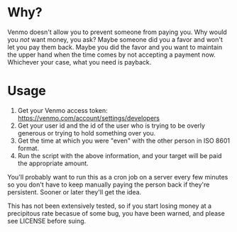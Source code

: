 # Why?

Venmo doesn't allow you to prevent someone from paying you.
Why would you *not* want money, you ask? 
Maybe someone did you a favor and won't let you pay them back. 
Maybe you did the favor and you want to maintain the upper hand when the time comes by not accepting a payment now.
Whichever your case, what you need is payback.

# Usage

1. Get your Venmo access token: https://venmo.com/account/settings/developers
2. Get your user id and the id of the user who is trying to be overly generous or trying to hold something over you.
3. Get the time at which you were "even" with the other person in ISO 8601 format.
4. Run the script with the above information, and your target will be paid the appropriate amount.

You'll probably want to run this as a cron job on a server every few minutes so you don't have to 
keep manually paying the person back if they're persistent. Sooner or later they'll get the idea.

This has not been extensively tested, so if you start losing money at a precipitous rate becasue of some bug, 
you have been warned, and please see LICENSE before suing.
